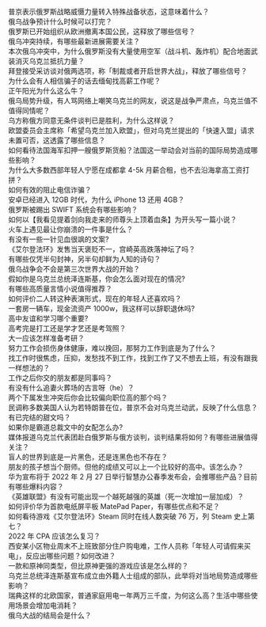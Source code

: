 普京表示俄罗斯战略威慑力量转入特殊战备状态，这意味着什么？  
俄乌战争预计什么时候可以打完？  
俄罗斯已开始组织从欧洲撤离本国公民，这释放了哪些信号？  
俄乌冲突持续，有哪些最新进展需要关注？  
本次俄乌冲突中，为什么俄罗斯没有大量使用空军（战斗机、轰炸机）配合地面武装消灭乌克兰抵抗力量？  
拜登接受采访谈对俄两选项，称「制裁或者开启世界大战」，释放了哪些信号？  
为什么会有人相信骗子的话去缅甸找高薪工作呢？  
正午阳光为什么这么牛？  
俄乌局势升级，有人骂网络上嘲笑乌克兰的网友，说这是战争严肃点，乌克兰值不值得同情呢？  
乌方称俄方同意无条件谈判已是胜利，为什么这样说？  
欧盟委员会主席称「希望乌克兰加入欧盟」，但对乌克兰提出的「快速入盟」请求未置可否，这透露了哪些信息？  
如何看待法国海军扣押一艘俄罗斯货船？法国这一举动会对当前的国际局势造成哪些影响？  
为什么大多数西部年轻人宁愿在成都拿 4-5k 月薪合租，也不去沿海拿高工资打拼？  
如何有效的阻止电信诈骗？  
安卓已经进入 12GB 时代，为什么 iPhone 13 还用 4GB？  
俄罗斯被踢出 SWIFT 系统会有哪些影响？  
如何以【我看见提着剑向我走来的师尊头上顶着血条】为开头写一篇小说？  
火车上遇见最让你崩溃的一件事是什么？  
有没有一些一针见血很飒的文案?  
《艾尔登法环》发售当天褒贬不一，宫崎英高跌落神坛了吗？  
有哪些仅凭半句封神，另半句却鲜为人知的诗句？  
俄乌战争会不会是第三次世界大战的开始？  
假如你是乌克兰总统泽连斯基，你会怎么面对现在的情况?  
有哪些高质量言情小说值得推荐？  
如何评价二人转这种表演形式，现在的年轻人还喜欢吗？  
一套房一辆车，现金流资产 1000w，我这样可以辞职退休吗?  
高中友谊和学习哪个重要?  
高考完是打工还是学才艺还是考驾照？  
大一应该怎样准备考研？  
努力工作会损伤身体健康，难以挽回，那努力工作到底是为了什么？  
找工作时很焦虑，压抑，发愁找不到工作，找到工作了又不想去上班，有没有跟我一样想法的？  
工作之后你交的朋友都是同事吗？  
有没有什么追妻火葬场的古言呀（he）？  
两个下属发生冲突后你会比较偏向职位高的那个吗？  
民调称多数美国人认为若特朗普在位，普京不会对乌克兰动武，反映了什么信息？  
有已完结的甜文吗？  
如果你是霸道总裁文中的女配怎么办?  
媒体报道乌克兰代表团赴白俄罗斯与俄方谈判，谈判结果将如何？有哪些进展值得关注？  
盲人的世界到底是一片黑色，还是连黑色也不存在？  
朋友的孩子想当个厨师。但他的成绩又可以上一个比较好的高中。该怎么办？  
华为宣布将于 2022 年 2 月 27 日举行智慧办公春季发布会，会推哪些产品？目前有哪些爆料内容？  
《英雄联盟》有没有可能出现一个越死越强的英雄（死一次增加一层加成）？  
如何评价华为首款电纸屏平板 MatePad Paper，有哪些优点和不足？  
如何看待游戏《艾尔登法环》Steam 同时在线人数突破 76 万，列 Steam 史上第七？  
2022 年 CPA 应该怎么复习？  
西安某小区物业周末不上班致部分住户购电难，工作人员称「年轻人可请假来买电」，反应出哪些问题？如何改进？  
一款和原神同类型，但比原神更强的游戏应该是怎么样的？  
乌克兰总统泽连斯基宣布成立由外籍人士组成的部队，此举将对当地局势造成哪些影响？  
瑞典这样的北欧国家，普通家庭用电一年两万三千度，为何这么高？生活中哪些使用场景会增加电消耗？  
俄乌大战的结局会是什么？  
